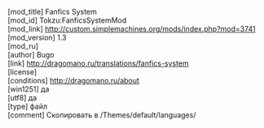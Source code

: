[mod_title] Fanfics System  
[mod_id] Tokzu:FanficsSystemMod  
[mod_link] http://custom.simplemachines.org/mods/index.php?mod=3741  
[mod_version] 1.3  
[mod_ru]  
[author] Bugo  
[link] http://dragomano.ru/translations/fanfics-system  
[license]  
[conditions] http://dragomano.ru/about  
[win1251] да  
[utf8] да  
[type] файл  
[comment] Скопировать в /Themes/default/languages/  
